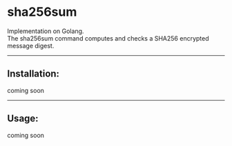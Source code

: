 # sha256sum

Implementation on Golang.<br> 
The sha256sum command computes and checks a SHA256 encrypted message digest.

---
## Installation:

coming soon

---
## Usage:

coming soon